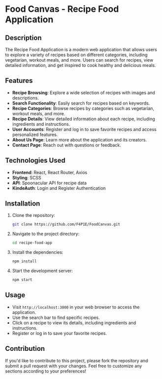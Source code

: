 # Food Canvas - Recipe Food Application

## Description

The Recipe Food Application is a modern web application that allows users to explore a variety of recipes based on different categories, including vegetarian, workout meals, and more. Users can search for recipes, view detailed information, and get inspired to cook healthy and delicious meals.

## Features

- **Recipe Browsing**: Explore a wide selection of recipes with images and descriptions.
- **Search Functionality**: Easily search for recipes based on keywords.
- **Recipe Categories**: Browse recipes by categories such as vegetarian, workout meals, and more.
- **Recipe Details**: View detailed information about each recipe, including ingredients and instructions.
- **User Accounts**: Register and log in to save favorite recipes and access personalized features.
- **About Us Page**: Learn more about the application and its creators.
- **Contact Page**: Reach out with questions or feedback.

## Technologies Used

- **Frontend**: React, React Router, Axios
- **Styling**: SCSS
- **API**: Spoonacular API for recipe data
- **KindeAuth**: Login and Register Authentication

## Installation

1. Clone the repository:
   ```bash
   git clone https://github.com/F4P1E/FoodCanvas.git
   ```
2. Navigate to the project directory:
   ```bash
   cd recipe-food-app
   ```
3. Install the dependencies:
   ```bash
   npm install
   ```
4. Start the development server:
   ```bash
   npm start
   ```

## Usage

- Visit `http://localhost:3000` in your web browser to access the application.
- Use the search bar to find specific recipes.
- Click on a recipe to view its details, including ingredients and instructions.
- Register or log in to save your favorite recipes.

## Contribution

If you'd like to contribute to this project, please fork the repository and submit a pull request with your changes.
Feel free to customize any sections according to your preferences!

